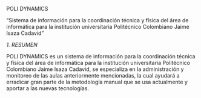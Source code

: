 POLI DYNAMICS

“Sistema de información para la coordinación técnica y física del área
de informática para la institución universitaria Politécnico Colombiano Jaime Isaza Cadavid”

*1.	RESUMEN*

POLI DYNAMICS es un sistema de información para la coordinación técnica y física del área de informática para la institución universitaria Politécnico Colombiano Jaime Isaza Cadavid, se especializa en la administración y monitoreo de las aulas anteriormente mencionadas, la cual ayudará a erradicar gran parte de la metodología manual que se usa actualmente y aportar a las nuevas tecnologías.
